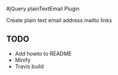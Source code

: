 #jQuery plainTextEmail Plugin

Create plain text email address mailto links

## TODO
- Add howto to README
- Minify 
- Travis build
